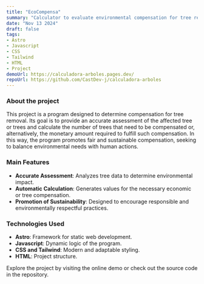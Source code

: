 ```yaml
---
title: "EcoCompensa"
summary: "Calculator to evaluate environmental compensation for tree removal."
date: "Nov 13 2024"
draft: false
tags:
- Astro
- Javascript
- CSS
- Tailwind
- HTML
- Project
demoUrl: https://calculadora-arboles.pages.dev/
repoUrl: https://github.com/CastDev-j/calculadora-arboles
---
```


### About the project  
This project is a program designed to determine compensation for tree removal. Its goal is to provide an accurate assessment of the affected tree or trees and calculate the number of trees that need to be compensated or, alternatively, the monetary amount required to fulfill such compensation. In this way, the program promotes fair and sustainable compensation, seeking to balance environmental needs with human actions.  

### Main Features  
- **Accurate Assessment**: Analyzes tree data to determine environmental impact.  
- **Automatic Calculation**: Generates values for the necessary economic or tree compensation.  
- **Promotion of Sustainability**: Designed to encourage responsible and environmentally respectful practices.  

### Technologies Used  
- **Astro**: Framework for static web development.  
- **Javascript**: Dynamic logic of the program.  
- **CSS and Tailwind**: Modern and adaptable styling.  
- **HTML**: Project structure.  

Explore the project by visiting the online demo or check out the source code in the repository.
